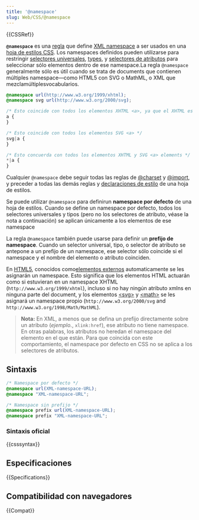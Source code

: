 ```yaml
---
title: '@namespace'
slug: Web/CSS/@namespace
---
```


{{CSSRef}}

**`@namespace`** es una [regla](/es/docs/Web/CSS/At-rule) que define [XML namespace](/es/docs/Namespaces) a ser usados en una [hoja de estilos CSS](/es/docs/Glossary/CSS). Los namespaces definidos pueden utilizarse para restringir [selectores universales](/es/docs/Web/CSS/Universal_selectors), [types](/es/docs/Web/CSS/Type_selectors), y [selectores de atributos](/es/docs/Web/CSS/Attribute_selectors) para seleccionar sólo elementos dentro de ese namespace.La regla `@namespace` generalmente sólo es útil cuando se trata de documents que contienen múltiples namespace—como HTML5 con SVG o MathML, o XML que mezclamúltiplesvocabularios.

```css
@namespace url(http://www.w3.org/1999/xhtml);
@namespace svg url(http://www.w3.org/2000/svg);

/* Esto coincide con todos los elementos XHTML <a>, ya que el XHTML es el namespace por defecto sin prefijo */
a {
}

/* Esto coincide con todos los elementos SVG <a> */
svg|a {
}

/* Esto concuerda con todos los elementos XHTML y SVG <a> elements */
*|a {
}
```

Cualquier `@namespace` debe seguir todas las reglas de [@charset](/es/docs/Web/CSS/%40charset) y [@import](/es/docs/Web/CSS/%40import), y preceder a todas las demás reglas y [declaraciones de estilo](/es/docs/Web/API/CSSStyleDeclaration) de una hoja de estilos.

Se puede utilizar `@namespace` para definirun **namespace por defecto** de una hoja de estilos. Cuando se define un namespace por defecto, todos los selectores universales y tipos (pero no los selectores de atributo, véase la nota a continuación) se aplican únicamente a los elementos de ese namespace

La regla `@namespace` también puede usarse para definir un **prefijo de namespace**. Cuando un selector universal, tipo, o selector de atributo se antepone a un prefijo de un namespace, ese selector sólo coincide si el namespace y el nombre del elemento o atributo coinciden.

En [HTML5](/es/docs/Glossary/HTML5), conocidos como[elementos externos](https://html.spec.whatwg.org/#foreign-elements) automaticamente se les asignarán un namespace. Esto significa que los elementos HTML actuarán como si estuvieran en un namespace XHTML (`http://www.w3.org/1999/xhtml`), incluso si no hay ningún atributo xmlns en ninguna parte del document, y los elementos [\<svg>](/es/docs/Web/SVG/Element/svg) y [\<math>](/es/docs/Web/MathML/Element/math) se les asignará un namespace propio (`http://www.w3.org/2000/svg` and `http://www.w3.org/1998/Math/MathML`).

> **Nota:** En XML, a menos que se defina un prefijo directamente sobre un atributo (_ejemplo._, `xlink:href`), ese atributo no tiene namespace. En otras palabras, los atributos no heredan el namespace del elemento en el que están. Para que coincida con este comportamiento, el namespace por defecto en CSS no se aplica a los selectores de atributos.

## Sintaxis

```css
/* Namespace por defecto */
@namespace url(XML-namespace-URL);
@namespace "XML-namespace-URL";

/* Namespace sin prefijo */
@namespace prefix url(XML-namespace-URL);
@namespace prefix "XML-namespace-URL";
```

### Sintaxis oficial

{{csssyntax}}

## Especificaciones

{{Specifications}}

## Compatibilidad con navegadores

{{Compat}}
